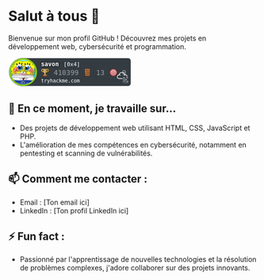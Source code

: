 # Salut à tous 👋

Bienvenue sur mon profil GitHub ! Découvrez mes projets en développement web, cybersécurité et programmation.

![Badge TryHackMe](https://raw.githubusercontent.com/FCiraci/FCiraci/main/assets/tryhackme-badge.png)

## 🔭 En ce moment, je travaille sur...
- Des projets de développement web utilisant HTML, CSS, JavaScript et PHP.
- L'amélioration de mes compétences en cybersécurité, notamment en pentesting et scanning de vulnérabilités.

## 📫 Comment me contacter :
- Email : [Ton email ici]
- LinkedIn : [Ton profil LinkedIn ici]

## ⚡ Fun fact :
- Passionné par l'apprentissage de nouvelles technologies et la résolution de problèmes complexes, j'adore collaborer sur des projets innovants.
